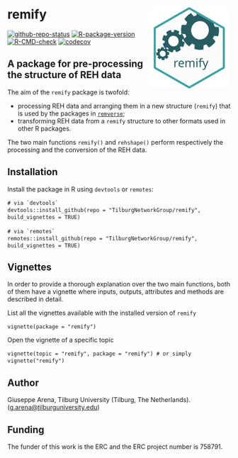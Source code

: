 # remify <img align="right" width="185" src='man/figures/remify-logo.svg'>

[![github-repo-status](https://www.repostatus.org/badges/latest/active.svg)](https://www.repostatus.org/#active)
[![R-package-version](https://img.shields.io/github/r-package/v/TilburgNetworkGroup/remify)](https://www.github.com/TilburgNetworkGroup/remify)
[![R-CMD-check](https://github.com/TilburgNetworkGroup/remify/actions/workflows/check-standard.yaml/badge.svg)](https://github.com/TilburgNetworkGroup/remify/actions/workflows/check-standard.yaml)
[![codecov](https://codecov.io/gh/TilburgNetworkGroup/remify/branch/master/graph/badge.svg?token=BDG8F1672B)](https://codecov.io/gh/TilburgNetworkGroup/remify)

## A package for pre-processing the structure of REH data

The aim of the `remify` package is twofold:
 * processing REH data and arranging them in a new structure (`remify`) that is used by the packages in [`remverse`](https://github.com/TilburgNetworkGroup/remverse);
 * transforming REH data from a `remify` structure to other formats used in other R packages.
 
The two main functions `remify()` and `rehshape()` perform respectively the processing and the conversion of the REH data.

	
## Installation
Install the package in R using `devtools` or `remotes`:

```
# via `devtools`
devtools::install_github(repo = "TilburgNetworkGroup/remify", build_vignettes = TRUE)

# via `remotes`
remotes::install_github(repo = "TilburgNetworkGroup/remify", build_vignettes = TRUE)
```

## Vignettes
In order to provide a thorough explanation over the two main functions, both of them have a vignette where inputs, outputs, attributes and methods are described in detail.


List all the vignettes available with the installed version of `remify`

```
vignette(package = "remify") 
```

Open the vignette of a specific topic

```
vignette(topic = "remify", package = "remify") # or simply vignette("remify") 
```

## Author
Giuseppe Arena, Tilburg University (Tilburg, The Netherlands). (g.arena@tilburguniversity.edu)

## Funding
The funder of this work is the ERC and the ERC project number is 758791.
